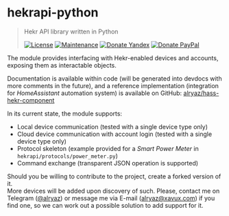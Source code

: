 hekrapi-python
======================
> Hekr API library written in Python
>
>[![License](https://img.shields.io/badge/License-MIT-yellow.svg)](https://opensource.org/licenses/MIT)
>[![Maintenance](https://img.shields.io/badge/Maintained%3F-yes-green.svg)](https://github.com/alryaz/hass-hekr-component/graphs/commit-activity)
>[![Donate Yandex](https://img.shields.io/badge/donate-Yandex-red.svg)](https://money.yandex.ru/to/410012369233217)
>[![Donate PayPal](https://img.shields.io/badge/donate-Paypal-blueviolet.svg)](https://www.paypal.me/alryaz)

The module provides interfacing with Hekr-enabled devices and accounts, exposing them as interactable objects.

Documentation is available within code (will be generated into devdocs with more comments in the future),
and a reference implementation (integration for _HomeAssistant_ automation system) is available
on GitHub: [alryaz/hass-hekr-component](https://github.com/alryaz/hass-hekr-component)

In its current state, the module supports:
- Local device communication (tested with a single device type only)
- Cloud device communication with account login (tested with a single device type only)
- Protocol skeleton (example provided for a _Smart Power Meter_ in `hekrapi/protocols/power_meter.py`)
- Command exchange (transparent JSON operation is supported)

Should you be willing to contribute to the project, create a forked version of it.  
More devices will be added upon discovery of such. Please, contact me on Telegram ([@alryaz](https://t.me/alryaz)) or
message me via E-mail ([alryaz@xavux.com](mailto:alryaz@xavux.com)) if you find one, so we can work out a possible
solution to add support for it. 
